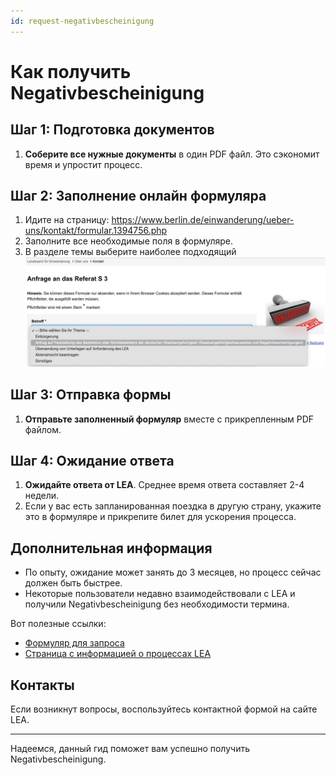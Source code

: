 ```yaml
---
id: request-negativbescheinigung
---
```


# Как получить Negativbescheinigung

## Шаг 1: Подготовка документов

1. **Соберите все нужные документы** в один PDF файл. Это сэкономит время и упростит процесс.

## Шаг 2: Заполнение онлайн формуляра

1. Идите на страницу: <https://www.berlin.de/einwanderung/ueber-uns/kontakt/formular.1394756.php>
2. Заполните все необходимые поля в формуляре.
3. В разделе темы выберите наиболее подходящий ![вариант](../images/request-negativbescheinigung.jpg)


## Шаг 3: Отправка формы

1. **Отправьте заполненный формуляр** вместе с прикрепленным PDF файлом.

## Шаг 4: Ожидание ответа

1. **Ожидайте ответа от LEA**. Среднее время ответа составляет 2-4 недели.
2. Если у вас есть запланированная поездка в другую страну, укажите это в формуляре и прикрепите билет для ускорения процесса.

## Дополнительная информация

- По опыту, ожидание может занять до 3 месяцев, но процесс сейчас должен быть быстрее.
- Некоторые пользователи недавно взаимодействовали с LEA и получили Negativbescheinigung без необходимости термина.

Вот полезные ссылки:
- [Формуляр для запроса](https://www.berlin.de/einwanderung/ueber-uns/kontakt/formular.1394756.php)
- [Страница с информацией о процессах LEA](https://www.berlin.de/einwanderung/einbuergerung/)

## Контакты

Если возникнут вопросы, воспользуйтесь контактной формой на сайте LEA.

---

Надеемся, данный гид поможет вам успешно получить Negativbescheinigung.
